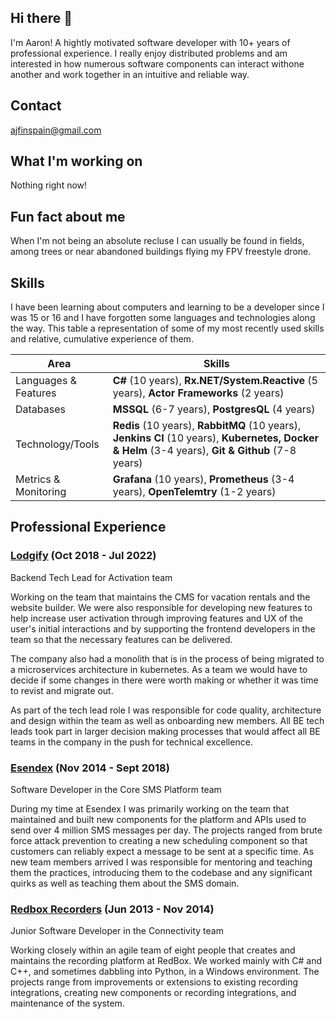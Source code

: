 ## Hi there 👋

I'm Aaron! A hightly motivated software developer with 10+ years of professional experience. I really enjoy distributed problems and am interested in how numerous software components can interact withone another and work together in an intuitive and reliable way.

## Contact
ajfinspain@gmail.com

## What I'm working on

Nothing right now!

## Fun fact about me

When I'm not being an absolute recluse I can usually be found in fields, among trees or near abandoned buildings flying my FPV freestyle drone.

## Skills

I have been learning about computers and learning to be a developer since I was 15 or 16 and I have forgotten some languages and technologies along the way. This table a representation of some of my most recently used skills and relative, cumulative experience of them.

| Area                 | Skills                                             |
| -------------------- | ---------------------------------------------------|
| Languages & Features | **C#** (10 years), **Rx.NET/System.Reactive** (5 years), **Actor Frameworks** (2 years) |
| Databases            | **MSSQL** (6-7 years), **PostgresQL** (4 years)    |
| Technology/Tools     | **Redis** (10 years), **RabbitMQ** (10 years), **Jenkins CI** (10 years), **Kubernetes, Docker & Helm** (3-4 years), **Git & Github** (7-8 years) |
| Metrics & Monitoring | **Grafana** (10 years), **Prometheus** (3-4 years), **OpenTelemtry** (1-2 years) |

## Professional Experience

### [Lodgify](https://lodgify.com) (Oct 2018 - Jul 2022)
Backend Tech Lead for Activation team

Working on the team that maintains the CMS for vacation rentals and the website builder. We were also responsible for developing new features to help increase user activation through improving features and UX of the user's initial interactions and by supporting the frontend developers in the team so that the necessary features can be delivered.

The company also had a monolith that is in the process of being migrated to a microservices architecture in kubernetes. As a team we would have to decide if some changes in there were worth making or whether it was time to revist and migrate out.

As part of the tech lead role I was responsible for code quality, architecture and design within the team as well as onboarding new members. All BE tech leads took part in larger decision making processes that would affect all BE teams in the company in the push for technical excellence.

### [Esendex](https://esendex.co.uk) (Nov 2014 - Sept 2018)
Software Developer in the Core SMS Platform team

During my time at Esendex I was primarily working on the team that maintained and built new components for the platform and APIs used to send over 4 million SMS messages per day. The projects ranged from brute force attack prevention to creating a new scheduling component so that customers can reliably expect a message to be sent at a specific time. As new team members arrived I was responsible for mentoring and teaching them the practices, introducing them to the codebase and any significant quirks as well as teaching them about the SMS domain.

### [Redbox Recorders](https://www.redboxvoice.com/) (Jun 2013 - Nov 2014)
Junior Software Developer in the Connectivity team

Working closely within an agile team of eight people that creates and maintains the recording platform at RedBox. We worked mainly with C# and C++, and sometimes dabbling into Python, in a Windows environment. The projects range from  improvements or extensions to existing recording integrations, creating new components or recording integrations, and maintenance of the system.

